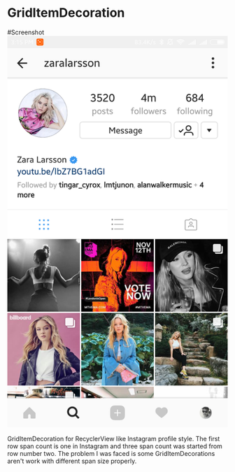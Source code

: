 # GridItemDecoration

#Screenshot
![Screenshot](https://github.com/MyoZawOo/GridItemDecoration/blob/master/Screenshot_2017-10-12-15-15-39-458_com.instagram.android.png)

GridItemDecoration for RecyclerView like Instagram profile style. 
The first row span count is one in Instagram and three span count was started from row number two. 
The problem I was faced is some GridItemDecorations aren't work with different span size properly. 
